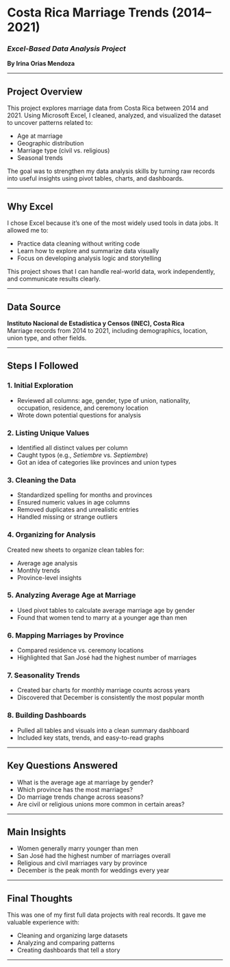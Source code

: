 # **Costa Rica Marriage Trends (2014–2021)**  
### *Excel-Based Data Analysis Project*  
**By Irina Orias Mendoza**

---

##  **Project Overview**  
This project explores marriage data from Costa Rica between 2014 and 2021. Using Microsoft Excel, I cleaned, analyzed, and visualized the dataset to uncover patterns related to:

- Age at marriage  
- Geographic distribution  
- Marriage type (civil vs. religious)  
- Seasonal trends  

The goal was to strengthen my data analysis skills by turning raw records into useful insights using pivot tables, charts, and dashboards.

---

## **Why Excel**  
I chose Excel because it’s one of the most widely used tools in data jobs. It allowed me to:

- Practice data cleaning without writing code  
- Learn how to explore and summarize data visually  
- Focus on developing analysis logic and storytelling  

This project shows that I can handle real-world data, work independently, and communicate results clearly.

---

##  **Data Source**  
**Instituto Nacional de Estadística y Censos (INEC), Costa Rica**  
Marriage records from 2014 to 2021, including demographics, location, union type, and other fields.

---

##  **Steps I Followed**

### **1. Initial Exploration**  
- Reviewed all columns: age, gender, type of union, nationality, occupation, residence, and ceremony location  
- Wrote down potential questions for analysis  

### **2. Listing Unique Values**  
- Identified all distinct values per column  
- Caught typos (e.g., *Setiembre* vs. *Septiembre*)  
- Got an idea of categories like provinces and union types  

### **3. Cleaning the Data**  
- Standardized spelling for months and provinces  
- Ensured numeric values in age columns  
- Removed duplicates and unrealistic entries  
- Handled missing or strange outliers  

### **4. Organizing for Analysis**  
Created new sheets to organize clean tables for:  
- Average age analysis  
- Monthly trends  
- Province-level insights  

### **5. Analyzing Average Age at Marriage**  
- Used pivot tables to calculate average marriage age by gender  
- Found that women tend to marry at a younger age than men  

### **6. Mapping Marriages by Province**  
- Compared residence vs. ceremony locations  
- Highlighted that San José had the highest number of marriages  

### **7. Seasonality Trends**  
- Created bar charts for monthly marriage counts across years  
- Discovered that December is consistently the most popular month  

### **8. Building Dashboards**  
- Pulled all tables and visuals into a clean summary dashboard  
- Included key stats, trends, and easy-to-read graphs  

---

## **Key Questions Answered**  
- What is the average age at marriage by gender?  
- Which province has the most marriages?  
- Do marriage trends change across seasons?  
- Are civil or religious unions more common in certain areas?

---

## **Main Insights**  
- Women generally marry younger than men  
- San José had the highest number of marriages overall  
- Religious and civil marriages vary by province  
- December is the peak month for weddings every year  

---

## **Final Thoughts**  
This was one of my first full data projects with real records. It gave me valuable experience with:

- Cleaning and organizing large datasets  
- Analyzing and comparing patterns  
- Creating dashboards that tell a story  
---

